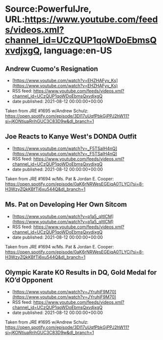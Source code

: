 # Source:PowerfulJre, URL:https://www.youtube.com/feeds/videos.xml?channel_id=UCzQUP1qoWDoEbmsQxvdjxgQ, language:en-US

## Andrew Cuomo's Resignation
 - [https://www.youtube.com/watch?v=EHZHAFyv_Ks](https://www.youtube.com/watch?v=EHZHAFyv_Ks)
 - RSS feed: https://www.youtube.com/feeds/videos.xml?channel_id=UCzQUP1qoWDoEbmsQxvdjxgQ
 - date published: 2021-08-12 00:00:00+00:00

Taken from JRE #1695 w/Andrew Schulz:
https://open.spotify.com/episode/3Dl17uUqfPbkGjPPJ2hW11?si=jKONtiuaRrihGUC3C83D9w&dl_branch=1

## Joe Reacts to Kanye West's DONDA Outfit
 - [https://www.youtube.com/watch?v=_F5TSaIH4nQ](https://www.youtube.com/watch?v=_F5TSaIH4nQ)
 - RSS feed: https://www.youtube.com/feeds/videos.xml?channel_id=UCzQUP1qoWDoEbmsQxvdjxgQ
 - date published: 2021-08-12 00:00:00+00:00

Taken from JRE #1694 w/Ms. Pat & Jordan E. Cooper:
https://open.spotify.com/episode/0aK6rNRWesEGEiqA0TLYCj?si=8-H3WzyZQkKBfTi6xu544Q&dl_branch=1

## Ms. Pat on Developing Her Own Sitcom
 - [https://www.youtube.com/watch?v=p1a5_qltICM](https://www.youtube.com/watch?v=p1a5_qltICM)
 - RSS feed: https://www.youtube.com/feeds/videos.xml?channel_id=UCzQUP1qoWDoEbmsQxvdjxgQ
 - date published: 2021-08-12 00:00:00+00:00

Taken from JRE #1694 w/Ms. Pat & Jordan E. Cooper:
https://open.spotify.com/episode/0aK6rNRWesEGEiqA0TLYCj?si=8-H3WzyZQkKBfTi6xu544Q&dl_branch=1

## Olympic Karate KO Results in DQ, Gold Medal for KO’d Opponent
 - [https://www.youtube.com/watch?v=JYruhiF9M70](https://www.youtube.com/watch?v=JYruhiF9M70)
 - RSS feed: https://www.youtube.com/feeds/videos.xml?channel_id=UCzQUP1qoWDoEbmsQxvdjxgQ
 - date published: 2021-08-12 00:00:00+00:00

Taken from JRE #1695 w/Andrew Schulz:
https://open.spotify.com/episode/3Dl17uUqfPbkGjPPJ2hW11?si=jKONtiuaRrihGUC3C83D9w&dl_branch=1

